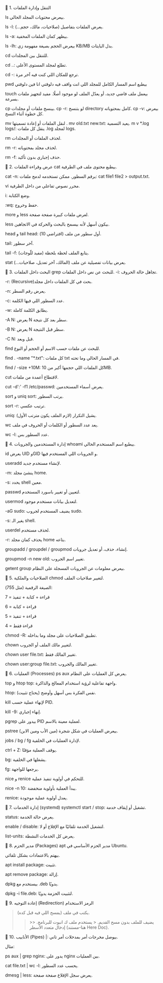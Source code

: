 <div dir="ltr">

🔹 1. التنقل وإدارة الملفات

ls
بيعرض محتويات المجلد الحالي.

 ls -l: يعرض الملفات بتفاصيل (صلاحيات، مالك، حجم...).

 ls -a: بيظهر كمان الملفات المخفية.

 ls -lh: بيعرض الحجم بصيغة مفهومة زي KB/MB بدل البايتات.

cd
للتنقل بين المجلدات.

 cd ..: تطلع لمجلد المستوى الأعلى.

 cd -: ترجع للمكان اللي كنت فيه آخر مرة.

pwd
 بيطبع اسم المسار الكامل للمجلد اللي انت واقف فيه دلوقتي انا فين دلوقتي    

touch
بيعمل ملف فاضي جديد، أو يعدّل الملف لو موجود أصلًا.
مفيد لتجهيز ملفات بسرعة.

cp
 بينسخ ملفات أو مجلدات.
 cp -r: لو بتنسخ directory كامل بمحتوياته.
 cp -v: بيعرض كل خطوة أثناء النسخ.

mv
 لنقل الملفات أو إعادة تسميتها  .
 mv old.txt new.txt: يعيد التسمية.
m v *.log logs/: ينقل كل ملفات .log لمجلد logs.

rm
 لحذف الملفات أو المجلدات.

 rm -r: لحذف مجلد بمحتوياته.

 rm -f: حذف إجباري بدون تأكيد.

🔹 2. عرض وقراءة الملفات
cat
 بيطبع محتوى ملف في الطرفية.

 cat -n: يرقم السطور.
 ممكن تستخدمه لدمج ملفات: cat file1 file2 > output.txt. 

vi
محرر نصوص تفاعلي من داخل الطرفية.

i: وضع الكتابة.

:wq: حفظ وخروج.

more و less
لعرض ملفات كبيرة صفحة صفحة.

less بيكون أسهل لأنه بيسمح بالبحث والحركة في الاتجاهين.

head و tail
head: أول سطور من ملف (افتراضي 10).

tail: آخر سطور.

tail -f: يتابع الملف لحظة بلحظة (مفيد للّوجات).

stat
يعرض بيانات تفصيلية عن ملف (المالك، آخر تعديل، صلاحيات...).

🔹 3. البحث داخل الملفات
grep
 للبحث عن نص داخل الملفات.
 -i: تجاهل حالة الحروف.

 -r: (Recursive)بحث في كل الملفات داخل مجلد.

 -n: يعرض رقم السطر.

 -c: عدد السطور اللي فيها الكلمة.

 -w: يطابق الكلمة كاملة.

 -A N: يعرض N سطر بعد كل نتيجة.

 -B N: يعرض N سطر قبل النتيجة.

 -C N: قبل وبعد.

find
 للبحث عن ملفات حسب الاسم أو الحجم أو النوع.

 find . -name "*.txt": كل ملفات txt في المسار الحالي وما تحته.

 find / -size +10M: كل الملفات اللي حجمها أكبر من 10MB.

cut
لاقتطاع أعمدة من ملفات.

cut -d':' -f1 /etc/passwd: يعرض أسماء المستخدمين.

sort و uniq
 sort: يرتب السطور.

 sort -r: ترتيب عكسي.

 uniq: يشيل التكرار (لازم الملف يكون مترتب الأول).

wc
يعد عدد السطور أو الكلمات أو الحروف في ملف.

wc -l: عدد السطور بس.

🔹 4. إدارة المستخدمين والجروبات
whoami
بيطبع اسم المستخدم الحالي.

id
يعرض UID وGID و الجروبات اللي المستخدم فيها.

useradd
لإنشاء مستخدم جديد.

-m: ينشئ مجلد home.

-s: يحدد shell معين.

passwd
لتعيين أو تغيير باسورد المستخدم.

usermod
لتعديل بيانات مستخدم موجود.

-aG sudo: يضيف المستخدم لجروب sudo.

-s: يغير الـ shell.

userdel
لحذف مستخدم.

-r: يحذف كمان مجلد home بتاعه.

groupadd / groupdel / groupmod
إنشاء، حذف، أو تعديل جروبات.

groupmod -n new old: تغيير اسم الجروب.

getent group
بيعرض معلومات عن الجروبات المسجلة على النظام.

🔹 5. الصلاحيات والملكية
chmod
لتغيير صلاحيات الملف.

الصيغة الرقمية (مثل 755):

7 = قراءة + كتابة + تنفيذ

6 = قراءة + كتابة

5 = قراءة + تنفيذ

4 = قراءة فقط

chmod -R: تطبيق الصلاحيات على مجلد وما بداخله.

chown
لتغيير مالك الملف أو الجروب.

chown user file.txt: تغيير المالك فقط.

chown user:group file.txt: تغيير المالك والجروب.

🔹 6. العمليات (Processes)
ps aux
يعرض كل العمليات على النظام.

top و htop
top: واجهة تفاعلية لرؤية استخدام المعالج والذاكرة.

htop: نفس الفكرة بس أسهل وأوضح (يحتاج تثبيت).

kill
لإنهاء عملية حسب PID.

kill -9: إنهاء إجباري.

pgrep
بيدور على PID لعملية معينة بالاسم.

pstree
بيعرض العمليات في شكل شجرة (مين الأب ومين الابن).

jobs / bg / fg
لإدارة العمليات في الخلفية.

ctrl + Z: يوقف العملية مؤقتًا.

bg: يشغلها في الخلفية.

fg: يرجعها للواجهة.

nice و renice
للتحكم في أولوية تنفيذ عملية.

nice -n 10: يبدأ العملية بأولوية منخفضة.

renice: يعدل أولوية عملية موجودة.

🔹 7. إدارة الخدمات (systemd)
systemctl
start / stop: تشغيل أو إيقاف خدمة.

status: يعرض حالة الخدمة.

enable / disable: لتشغيل الخدمة تلقائيًا مع الإقلاع أو لا.

list-units: يعرض كل الخدمات النشطة.

🔹 8. مدير الحزم (Packages)
apt
مدير الحزم الأساسي في Ubuntu.

بيهتم بالاعتمادات بشكل تلقائي.

apt install package: تثبيت.

apt remove package: إزالة.

dpkg
بيستخدم مع .deb يدويًا.

dpkg -i file.deb: لتثبيت الحزمة يدويًا.

🔹 9. إعادة التوجيه (Redirection)
الرمز	الاستخدام
>	يكتب في ملف (يمسح اللي فيه قبل كده).
>>	يضيف للملف بدون مسح القديم.
<	يستخدم ملف ك انبوت للبرنامج.
<<	إدخال متعدد الأسطر (هنا-مستند Here Doc).

🔹 10. الأنابيب (Pipes)
|: بيوصل مخرجات أمر بمدخلات أمر تاني.

مثال:

ps aux | grep nginx: يدور على nginx بين العمليات.

cat file.txt | wc -l: يحسب عدد السطور.

dmesg | less: يعرض سجل الإقلاع صفحة صفحة.
</div>
